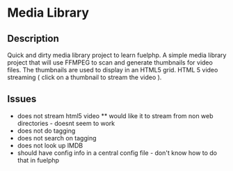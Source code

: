 # Media Library

## Description

Quick and dirty media library project to learn fuelphp.  A simple media library project that will use FFMPEG to scan and generate thumbnails for video files.  The thumbnails are used to display in an HTML5 grid.  HTML 5 video streaming ( click on a thumbnail to stream the video ).

## Issues

* does not stream html5 video
** would like it to stream from non web directories - doesnt seem to work
* does not do tagging
* does not search on tagging
* does not look up IMDB
* should have config info in a central config file - don't know how to do that in fuelphp
